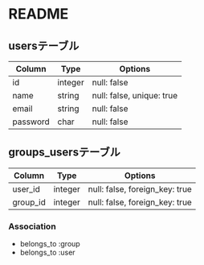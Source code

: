# README
## usersテーブル
|Column|Type|Options|
|------|----|-------|
|id|integer|null: false| 
|name|string|null: false, unique: true|
|email|string|null: false|
|password|char|null: false|


## groups_usersテーブル

|Column|Type|Options|
|------|----|-------|
|user_id|integer|null: false, foreign_key: true|
|group_id|integer|null: false, foreign_key: true|

### Association
- belongs_to :group
- belongs_to :user
